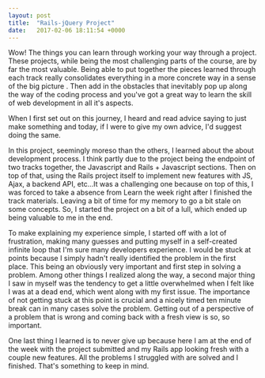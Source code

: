 ```yaml
---
layout: post
title:  "Rails-jQuery Project"
date:   2017-02-06 18:11:54 +0000
---
```


Wow! The things you can learn through working your way through a project. These projects, while being the most challenging parts of the course, are by far the most valuable. Being able to put together the pieces learned through each track really consolidates everything in a more concrete way in a sense of the big picture . Then add in the obstacles that inevitably pop up along the way of the coding process and you've got a great way to learn the skill of web development in all it's aspects. 

When I first set out on this journey, I heard and read advice saying to just make something and today, if I were to give my own advice, I'd suggest doing the same.

In this project, seemingly moreso than the others, I learned about the about development process. I think partly due to the project being the endpoint of two tracks together, the Javascript and Rails + Javascript sections. Then on top of that, using the Rails project itself to implement new features with JS, Ajax, a backend API, etc...It was a challenging one because on top of this, I was forced to take a absence from Learn the week right after I finished the track materials. Leaving a bit of time for my memory to go a bit stale on some concepts.  So, I started the project on a bit of a lull, which ended up being valuable to me in the end.

To make explaining my experience simple, I started off with a lot of frustration, making many guesses and putting myself in a self-created infinite loop that I'm sure many developers experience. I would be stuck at points because I simply hadn't really identified the problem in the first place. This being an obviously very important and first step in solving a problem. Among other things I realized along the way, a second major thing I saw in myself was the tendency to get a little overwhelmed when I felt like I was at a dead end, which went along with my first issue. The importance of not getting stuck at this point is crucial and a nicely timed ten minute break can in many cases solve the problem. Getting out of a perspective of a problem that is wrong and coming back with a fresh view is so, so important. 

One last thing I learned is to never give up because here I am at the end of the week with the project submitted and my Rails app looking fresh with a couple new features. All the problems I struggled with are solved and I finished. That's something to keep in mind. 
